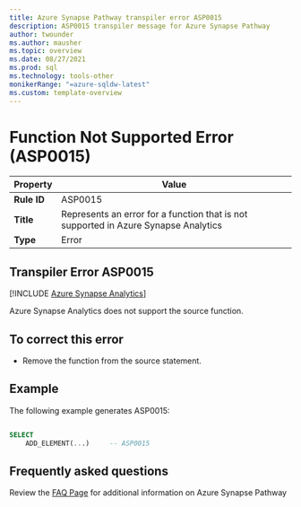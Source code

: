 ```yaml
---
title: Azure Synapse Pathway transpiler error ASP0015
description: ASP0015 transpiler message for Azure Synapse Pathway
author: twounder
ms.author: mausher
ms.topic: overview
ms.date: 08/27/2021
ms.prod: sql
ms.technology: tools-other
monikerRange: "=azure-sqldw-latest"
ms.custom: template-overview 
---
```


# Function Not Supported Error (ASP0015)

|Property|Value|
|-|-|
| **Rule ID** | ASP0015 |
| **Title** | Represents an error for a function that is not supported in Azure Synapse Analytics |
| **Type** | Error |

## Transpiler Error ASP0015
[!INCLUDE [Azure Synapse Analytics](../../../includes/applies-to-version/asa.md)]

Azure Synapse Analytics does not support the source function.

## To correct this error

* Remove the function from the source statement.

## Example

The following example generates ASP0015:

```sql

SELECT
    ADD_ELEMENT(...)     -- ASP0015

```

## Frequently asked questions

Review the [FAQ Page](../pathway-faq.md) for additional information on Azure Synapse Pathway
